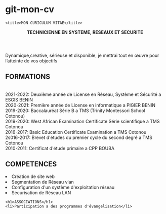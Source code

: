 # git-mon-cv
<!DOCTYPE html>
<html>
    <head>
    <meta charset="utf-8">

    <title>MON CURICULUM VITAE</title>
   <link rel="stylesheet" href="style.css">

</head>
<header><strong> TECHNICIENNE EN SYSTEME, RESEAUX ET SECURITE</strong></header>
<body>
 
Dynamique,creative, sérieuse  et disponible, je mettrai tout en œuvre pour l’atteinte de vos objectifs

<section>

<h1>FORMATIONS</h1>
   <br>2021-2022: Deuxième année de License en Réseau, Système et Sécurité a ESGIS BENIN
   <br>2020-2021: Première année de License en informatique a PIGIER BENIN
   <br>2019-2020: Baccalauréat Série B a TMS (Trinity Montessori School Cotonou)
   <br>2019-2020: West African Examination Certificate Série scientifique a TMS Cotonou
   <br>2016-2017: Basic Education Certificate Examination a TMS Cotonou
   <br>2s016-2017: Brevet d'études du premier cycle du second degré a TMS Cotonou
   <br>2010-2011: Certificat d'étude primaire a CPP BOUBA

</section>

<section>

 <h1>COMPETENCES</h1>
  <li>Création de site web</li>
  <li>Segmentation de Réseau vlan</li>
  <li>Configuration d'un système d'exploitation réseau</li>
  <li>Sécurisation de Réseau LAN </li>
</section>

<section>
    
    <h1>ASSOCIATIONS</h1>
    <li>Participation a des programmes d'évangelisation</li>
      
</section>
</body      >

</html>
  
 







</body>


</html>
